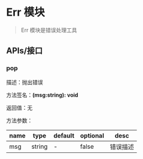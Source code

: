 # Err 模块

> Err 模块是错误处理工具

## APIs/接口

### pop

描述：抛出错误

方法签名：**(msg:string): void**

返回值：无

方法参数：

| name | type   | default | optional | desc     |
| ---- | ------ | ------- | -------- | -------- |
| msg  | string | -       | false    | 错误描述 |
